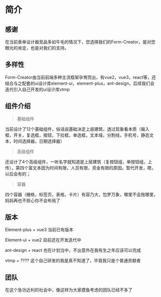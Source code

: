 # 简介

## 感谢
在当前表单设计器竞品多如牛毛的情况下，您选择我们的Form-Creator，是对您眼光的肯定，也是对我们的支持。

## 多样性
Form-Creator由当前前端多种主流框架孕育而出，有vue2，vue3，react等，还结合与之配套的ui设计库element-ui，element-plus，ant-design，后续我们会迭代引入自己开发的ui设计库vtmp

## 组件介绍
> 基础组件

当前设计了12个基础组件，俗话说基础决定上层建筑，透过现象看本质（输入框，开关，复选框，按钮，下拉框，单选框，文本域，分割线，手机号，静态文本，时间选择器，日期选择器）
> 高级组件

还设计了4个高级组件，一听名字就知道是上层建筑（复按钮组，单按钮组，上传），第四个富文本因为时间有限，人员有限，资金有限的原因，暂代开发，嗯，以后会有的；


> 容器

四个容器（栅格，标签页，表格，卡片）有容乃大，包罗万象，哪里不会拖哪里，妈妈再也不担心你不会布局了


## 版本
Element-plus + vue3 当前已有版本

Element-ui + vue2 目前还在开发迭代中

ant-design + react 也在计划当中，不出意外在我有生之年应该可以完成

vtmp + ???? 这个自己研发的我是真不知道了，毕竟我只是个普通贡献者

<script setup>
import { VPTeamMembers } from 'vitepress/theme'

const members = [
  {
    avatar: './assets/1.jpeg',
    name: 'Zhang Xin',
    title: '创造者',
    links: [
      { icon: 'github', link: '' },
      { icon: 'twitter', link: '' }
    ]
  },
   {
    avatar: './assets/4.jpeg',
    name: 'Lin Zi Yang',
    title: '普通贡献者',
    links: [
      { icon: 'github', link: '' },
      { icon: 'twitter', link: '' }
    ]
  },
    {
    avatar: './assets/2.jpeg',
    name: 'Zhang Rui',
    title: '主要贡献者',
    links: [
      { icon: 'github', link: '' },
      { icon: 'twitter', link: '' }
    ]
  },
    {
    avatar: './assets/3.png',
    name: 'Hu Ze Zhou',
    title: '主要贡献者',
    links: [
      { icon: 'github', link: '' },
      { icon: 'twitter', link: '' }
    ]
  }
]
</script>

## 团队
在这个急功近利的社会中，像这样为大家摸鱼考虑的团队已经不多了
<VPTeamMembers size="small" :members="members" />
